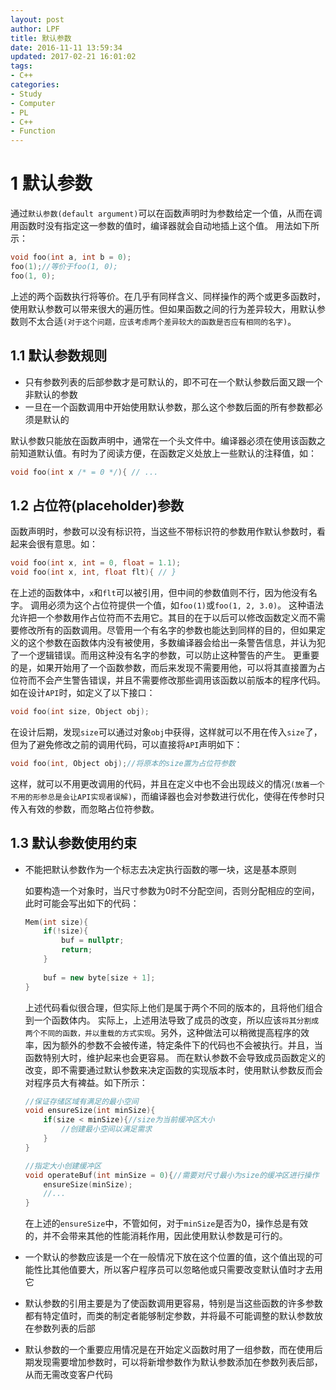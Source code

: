 ```yaml
---
layout: post
author: LPF
title: 默认参数
date: 2016-11-11 13:59:34
updated: 2017-02-21 16:01:02
tags:
- C++
categories:
- Study
- Computer
- PL
- C++
- Function
---
```

# 1 默认参数

通过`默认参数(default argument)`可以在函数声明时为参数给定一个值，从而在调用函数时没有指定这一参数的值时，编译器就会自动地插上这个值。
用法如下所示：

```c++
void foo(int a, int b = 0);
foo(1);//等价于foo(1, 0);
foo(1, 0);
```

上述的两个函数执行将等价。在几乎有同样含义、同样操作的两个或更多函数时，使用默认参数可以带来很大的遍历性。但如果函数之间的行为差异较大，用默认参数则不太合适`(对于这个问题，应该考虑两个差异较大的函数是否应有相同的名字)`。

## 1.1 默认参数规则

- 只有参数列表的后部参数才是可默认的，即不可在一个默认参数后面又跟一个非默认的参数
- 一旦在一个函数调用中开始使用默认参数，那么这个参数后面的所有参数都必须是默认的

默认参数只能放在函数声明中，通常在一个头文件中。编译器必须在使用该函数之前知道默认值。有时为了阅读方便，在函数定义处放上一些默认的注释值，如：

```c++
void foo(int x /* = 0 */){ // ...
```

## 1.2 占位符(placeholder)参数

函数声明时，参数可以没有标识符，当这些不带标识符的参数用作默认参数时，看起来会很有意思。如：

```c++
void foo(int x, int = 0, float = 1.1);
void foo(int x, int, float flt){ // }
```

在上述的函数体中，`x`和`flt`可以被引用，但中间的参数值则不行，因为他没有名字。
调用必须为这个占位符提供一个值，如`foo(1)`或`foo(1, 2, 3.0)`。
这种语法允许把一个参数用作占位符而不去用它。其目的在于以后可以修改函数定义而不需要修改所有的函数调用。尽管用一个有名字的参数也能达到同样的目的，但如果定义的这个参数在函数体内没有被使用，多数编译器会给出一条警告信息，并认为犯了一个逻辑错误。而用这种没有名字的参数，可以防止这种警告的产生。
更重要的是，如果开始用了一个函数参数，而后来发现不需要用他，可以将其直接置为占位符而不会产生警告错误，并且不需要修改那些调用该函数以前版本的程序代码。如在设计`API`时，如定义了以下接口：

```c++
void foo(int size, Object obj);
```

在设计后期，发现`size`可以通过对象`obj`中获得，这样就可以不用在传入`size`了，但为了避免修改之前的调用代码，可以直接将`API`声明如下：

```c++
void foo(int, Object obj);//将原本的size置为占位符参数
```

这样，就可以不用更改调用的代码，并且在定义中也不会出现歧义的情况`(放着一个不用的形参总是会让API实现者误解)`，而编译器也会对参数进行优化，使得在传参时只传入有效的参数，而忽略占位符参数。

## 1.3 默认参数使用约束

- 不能把默认参数作为一个标志去决定执行函数的哪一块，这是基本原则

    如要构造一个对象时，当尺寸参数为0时不分配空间，否则分配相应的空间，此时可能会写出如下的代码：
    
    ```c++
    Mem(int size){
        if(!size){
            buf = nullptr;
            return;
        } 
        
        buf = new byte[size + 1];
    } 
    ```
    
    上述代码看似很合理，但实际上他们是属于两个不同的版本的，且将他们组合到一个函数体内。
    实际上，上述用法导致了成员的改变，所以应该`将其分割成两个不同的函数，并以重载的方式实现`。另外，这种做法可以稍微提高程序的效率，因为额外的参数不会被传递，特定条件下的代码也不会被执行。并且，当函数特别大时，维护起来也会更容易。
    而在默认参数不会导致成员函数定义的改变，即不需要通过默认参数来决定函数的实现版本时，使用默认参数反而会对程序员大有裨益。如下所示：
    
    ```c++
    //保证存储区域有满足的最小空间
    void ensureSize(int minSize){
        if(size < minSize){//size为当前缓冲区大小
            //创建最小空间以满足需求
        }
    }
    
    //指定大小创建缓冲区
    void operateBuf(int minSize = 0){//需要对尺寸最小为size的缓冲区进行操作
        ensureSize(minSize);
        //...
    }
    ```
    在上述的`ensureSize`中，不管如何，对于`minSize`是否为0，操作总是有效的，并不会带来其他的性能消耗作用，因此使用默认参数是可行的。
    
- 一个默认的参数应该是一个在一般情况下放在这个位置的值，这个值出现的可能性比其他值要大，所以客户程序员可以忽略他或只需要改变默认值时才去用它
- 默认参数的引用主要是为了使函数调用更容易，特别是当这些函数的许多参数都有特定值时，而类的制定者能够制定参数，并将最不可能调整的默认参数放在参数列表的后部
- 默认参数的一个重要应用情况是在开始定义函数时用了一组参数，而在使用后期发现需要增加参数时，可以将新增参数作为默认参数添加在参数列表后部，从而无需改变客户代码
    